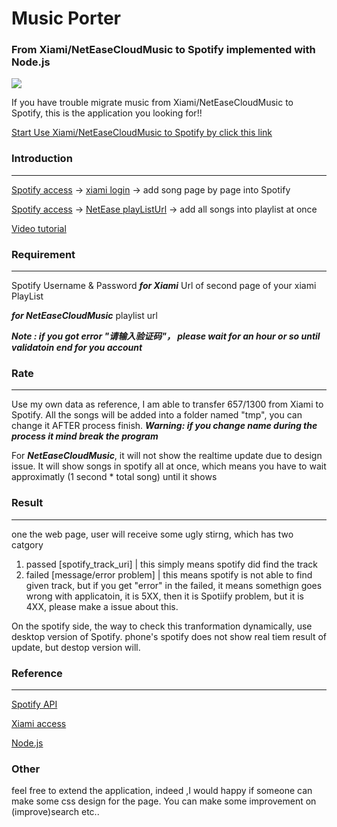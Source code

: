 # Music Porter

### From Xiami/NetEaseCloudMusic to Spotify implemented with Node.js

![](https://upload-images.jianshu.io/upload_images/4457561-ef588ad60e2dae00.png)

If you have trouble migrate music from Xiami/NetEaseCloudMusic to Spotify,
this is the application you looking for!!

[Start Use Xiami/NetEaseCloudMusic to Spotify by click this link](https://still-brushlands-47642.herokuapp.com/)
 
### Introduction

---

[Spotify access](https://developer.spotify.com/web-api/authorization-guide/) -> [xiami login](http://www.xiami.com/) -> add song page by page into Spotify

[Spotify access](https://developer.spotify.com/web-api/authorization-guide/) -> [NetEase playListUrl]() -> add all songs into playlist at once

[Video tutorial](https://youtu.be/gtFL4aW6IWc)

### Requirement

---

Spotify Username & Password
**_for Xiami_**
Url of second page of your xiami PlayList

**_for NetEaseCloudMusic_**
playlist url

**_Note : if you got error "请输入验证码"， please wait for an hour or so until validatoin end for you account_**

### Rate

---

Use my own data as reference, I am able to transfer 657/1300 from Xiami to Spotify.
All the songs will be added into a folder named "tmp", you can change it AFTER process finish.
**_Warning: if you change name during the process it mind break the program_**

For **_NetEaseCloudMusic_**, it will not show the realtime update due to design issue.
It will show songs in spotify all at once, which means you have to wait approximatly (1 second \* total song) until it shows

### Result

---

one the web page, user will receive some ugly stirng, which has two catgory

1. passed [spotify_track_uri] | this simply means spotify did find the track
2. failed [message/error problem] | this means spotify is not able to find given track, but if you get "error" in the failed, it means somethign goes wrong with applicatoin, it is 5XX, then it is Spotiify problem, but it is 4XX, please make a issue about this.

On the spotify side, the way to check this tranformation dynamically, use desktop version of Spotify. phone's spotify does not show real tiem result of update, but destop version will.

### Reference

---

[Spotify API](https://developer.spotify.com/web-api/)

[Xiami access](https://github.com/ovo4096/node-xiami-api/blob/master/src/crawler.js)

[Node.js](https://nodejs.org/en/)

### Other

feel free to extend the application, indeed ,I would happy if someone can make some css design for the page.
You can make some improvement on (improve)search etc..
